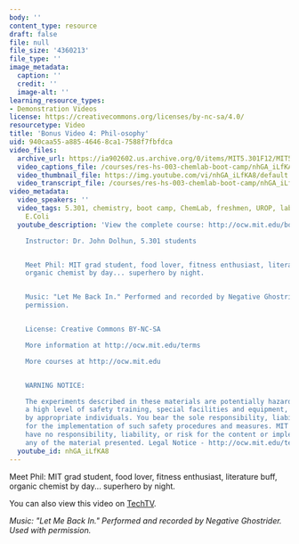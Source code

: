 ```yaml
---
body: ''
content_type: resource
draft: false
file: null
file_size: '4360213'
file_type: ''
image_metadata:
  caption: ''
  credit: ''
  image-alt: ''
learning_resource_types:
- Demonstration Videos
license: https://creativecommons.org/licenses/by-nc-sa/4.0/
resourcetype: Video
title: 'Bonus Video 4: Phil-osophy'
uid: 940caa55-a885-4646-8ca1-7588f7fbfdca
video_files:
  archive_url: https://ia902602.us.archive.org/0/items/MIT5.301F12/MIT5_301F12_Bonus_04_Philosophy_300k.mp4
  video_captions_file: /courses/res-hs-003-chemlab-boot-camp/nhGA_iLfKA8_captions.webvtt
  video_thumbnail_file: https://img.youtube.com/vi/nhGA_iLfKA8/default.jpg
  video_transcript_file: /courses/res-hs-003-chemlab-boot-camp/nhGA_iLfKA8_transcript.pdf
video_metadata:
  video_speakers: ''
  video_tags: 5.301, chemistry, boot camp, ChemLab, freshmen, UROP, lab, antibiotics,
    E.Coli
  youtube_description: 'View the complete course: http://ocw.mit.edu/bootcamp

    Instructor: Dr. John Dolhun, 5.301 students


    Meet Phil: MIT grad student, food lover, fitness enthusiast, literature buff,
    organic chemist by day... superhero by night.


    Music: "Let Me Back In." Performed and recorded by Negative Ghostrider. Used with
    permission.


    License: Creative Commons BY-NC-SA

    More information at http://ocw.mit.edu/terms

    More courses at http://ocw.mit.edu


    WARNING NOTICE:

    The experiments described in these materials are potentially hazardous and require
    a high level of safety training, special facilities and equipment, and supervision
    by appropriate individuals. You bear the sole responsibility, liability, and risk
    for the implementation of such safety procedures and measures. MIT and Dow shall
    have no responsibility, liability, or risk for the content or implementation of
    any of the material presented. Legal Notice - http://ocw.mit.edu/terms/'
  youtube_id: nhGA_iLfKA8
---
```

Meet Phil: MIT grad student, food lover, fitness enthusiast, literature buff, organic chemist by day... superhero by night.  
  
You can also view this video on [TechTV](http://techtv.mit.edu/videos/21725-bonus-video-4-phil-osophy).

*Music: "Let Me Back In." Performed and recorded by Negative Ghostrider. Used with permission.*
